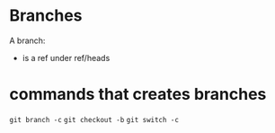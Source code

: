 # Branches

A branch:
- is a ref under ref/heads

# commands that creates branches

`git branch -c`
`git checkout -b`
`git switch -c`
